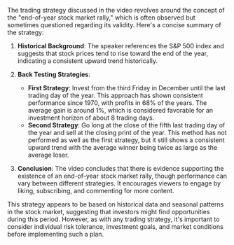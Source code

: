 The trading strategy discussed in the video revolves around the concept of the "end-of-year stock market rally," which is often observed but sometimes questioned regarding its validity. Here's a concise summary of the strategy:

1. **Historical Background**: The speaker references the S&P 500 index and suggests that stock prices tend to rise toward the end of the year, indicating a consistent upward trend historically.

2. **Back Testing Strategies**:
   - **First Strategy**: Invest from the third Friday in December until the last trading day of the year. This approach has shown consistent performance since 1970, with profits in 68% of the years. The average gain is around 1%, which is considered favorable for an investment horizon of about 8 trading days.
   - **Second Strategy**: Go long at the close of the fifth last trading day of the year and sell at the closing print of the year. This method has not performed as well as the first strategy, but it still shows a consistent upward trend with the average winner being twice as large as the average loser.

3. **Conclusion**: The video concludes that there is evidence supporting the existence of an end-of-year stock market rally, though performance can vary between different strategies. It encourages viewers to engage by liking, subscribing, and commenting for more content.

This strategy appears to be based on historical data and seasonal patterns in the stock market, suggesting that investors might find opportunities during this period. However, as with any trading strategy, it's important to consider individual risk tolerance, investment goals, and market conditions before implementing such a plan.
